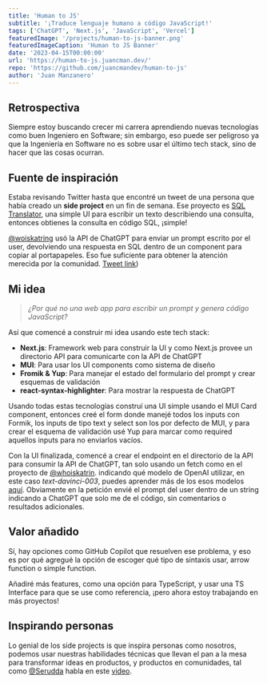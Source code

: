 ```yaml
---
title: 'Human to JS'
subtitle: '¡Traduce lenguaje humano a código JavaScript!'
tags: ['ChatGPT', 'Next.js', 'JavaScript', 'Vercel']
featuredImage: '/projects/human-to-js-banner.png'
featuredImageCaption: 'Human to JS Banner'
date: '2023-04-15T00:00:00'
url: 'https://human-to-js.juancman.dev/'
repo: 'https://github.com/juancmandev/human-to-js'
author: 'Juan Manzanero'
---
```


## Retrospectiva

Siempre estoy buscando crecer mi carrera aprendiendo nuevas tecnologías como buen Ingeniero en Software; sin embargo, eso puede ser peligroso ya que la Ingeniería en Software no es sobre usar el último tech stack, sino de hacer que las cosas ocurran.

## Fuente de inspiración

Estaba revisando Twitter hasta que encontré un tweet de una persona que había creado un **side project** en un fin de semana. Ese proyecto es [SQL Translator](https://www.sqltranslate.app/), una simple UI para escribir un texto describiendo una consulta, entonces obtienes la consulta en código SQL, ¡simple!

[@woiskatring](https://twitter.com/whoiskatrin?ref_src=twsrc%5Etfw%7Ctwcamp%5Etweetembed%7Ctwterm%5E1634973237829599233%7Ctwgr%5Eb49b9d28e6ea7383ef16ea3c8c6040656ff0c944%7Ctwcon%5Es1_&ref_url=https%3A%2F%2Fpublish.twitter.com%2F%3Fquery%3Dhttps3A2F2Ftwitter.com2Fwhoiskatrin2Fstatus2F1634973237829599233widget%3DTweet) usó la API de ChatGPT para enviar un prompt escrito por el user, devolviendo una respuesta en SQL dentro de un component para copiar al portapapeles. Eso fue suficiente para obtener la atención merecida por la comunidad. [Tweet link](https://twitter.com/whoiskatrin/status/1634973237829599233))

## Mi idea

> _¿Por qué no una web app para escribir un prompt y genera código JavaScript?_

Así que comencé a construir mi idea usando este tech stack:

- **Next.js**: Framework web para construir la UI y como Next.js provee un directorio API para comunicarte con la API de ChatGPT
- **MUI**: Para usar los UI components como sistema de diseño
- **Fromik & Yup**: Para manejar el estado del formulario del prompt y crear esquemas de validación
- **react-syntax-highlighter**: Para mostrar la respuesta de ChatGPT

Usando todas estas tecnologías construí una UI simple usando el MUI Card component, entonces creé el form donde manejé todos los inputs con Formik, los inputs de tipo text y select son los por defecto de MUI, y para crear el esquema de validación usé Yup para marcar como required aquellos inputs para no enviarlos vacíos.

Con la UI finalizada, comencé a crear el endpoint en el directorio de la API para consumir la API de ChatGPT, tan solo usando un fetch como en el proyecto de [@whoiskatrin](https://twitter.com/whoiskatrin?ref_src=twsrc%5Etfw%7Ctwcamp%5Etweetembed%7Ctwterm%5E1634973237829599233%7Ctwgr%5Eb49b9d28e6ea7383ef16ea3c8c6040656ff0c944%7Ctwcon%5Es1_&ref_url=https%3A%2F%2Fpublish.twitter.com%2F%3Fquery%3Dhttps3A2F2Ftwitter.com2Fwhoiskatrin2Fstatus2F1634973237829599233widget%3DTweet). indicando qué modelo de OpenAI utilizar, en este caso _text-davinci-003_, puedes aprender más de los esos modelos [aquí](https://platform.openai.com/docs/api-reference/models/list). Obviamente en la petición envié el prompt del user dentro de un string indicando a ChatGPT que solo me de el código, sin comentarios o resultados adicionales.

## Valor añadido

Sí, hay opciones como GitHub Copilot que resuelven ese problema, y eso es por qué agregué la opción de escoger qué tipo de sintaxis usar, arrow function o simple function.

Añadiré más features, como una opción para TypeScript, y usar una TS Interface para que se use como referencia, ¡pero ahora estoy trabajando en más proyectos!

## Inspirando personas

Lo genial de los side projects is que inspira personas como nosotros, podemos usar nuestras habilidades técnicas que llevan el pan a la mesa para transformar ideas en productos, y productos en comunidades, tal como [@Serudda](https://twitter.com/serudda) habla en este [video](https://www.youtube.com/watch?v=LXgPNdw8avI&t).
